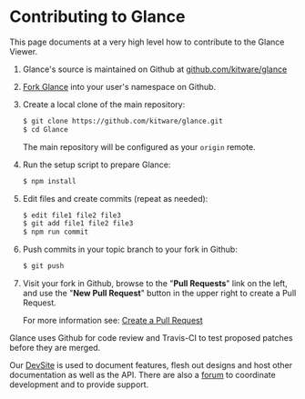 Contributing to Glance
================================

This page documents at a very high level how to contribute to the Glance Viewer.

1. Glance's source is maintained on Github at [github.com/kitware/glance](https://github.com/kitware/glance)

2. [Fork Glance] into your user's namespace on Github.

3. Create a local clone of the main repository:

    ```sh
    $ git clone https://github.com/kitware/glance.git
    $ cd Glance
    ```

    The main repository will be configured as your `origin` remote.

4. Run the setup script to prepare Glance:
    ```sh
    $ npm install
    ```

5. Edit files and create commits (repeat as needed):
    ```sh
    $ edit file1 file2 file3
    $ git add file1 file2 file3
    $ npm run commit
    ```

6. Push commits in your topic branch to your fork in Github:
    ```sh
    $ git push
    ```

7. Visit your fork in Github, browse to the "**Pull Requests**" link on the
    left, and use the "**New Pull Request**" button in the upper right to
    create a Pull Request.

    For more information see: [Create a Pull Request]


Glance uses Github for code review and Travis-CI to test proposed
patches before they are merged.

Our [DevSite] is used to document features, flesh out designs and host other
documentation as well as the API. There are also a [forum]
to coordinate development and to provide support.


[Fork Glance]: https://help.github.com/articles/fork-a-repo/
[Create a Pull Request]: https://help.github.com/articles/creating-a-pull-request/
[DevSite]: http://kitware.github.io/glance
[forum]: https://discourse.paraview.org/
